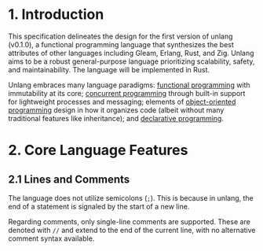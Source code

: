 # 1. Introduction

This specification delineates the design for the first version of unlang (v0.1.0), a functional programming language that synthesizes the best attributes of other languages including Gleam, Erlang, Rust, and Zig. Unlang aims to be a robust general-purpose language prioritizing scalability, safety, and maintainability. The language will be implemented in Rust.

Unlang embraces many language paradigms: [functional programming](https://en.wikipedia.org/wiki/Functional_programming)
with immutability at its core; [concurrent programming](https://en.wikipedia.org/wiki/Concurrent_computing) through built-in support for lightweight processes and messaging; elements of [object-oriented programming](https://en.wikipedia.org/wiki/Object-oriented_programming) design in how it organizes code (albeit without many traditional features like inheritance); and [declarative programming](https://en.wikipedia.org/wiki/Declarative_programming).

# 2. Core Language Features

## 2.1 Lines and Comments

The language does not utilize semicolons (`;`). This is because in unlang, the end of a statement is signaled by the start of a new line.

Regarding comments, only single-line comments are supported. These are denoted with `//` and extend to the end of the current line, with no alternative comment syntax available.
